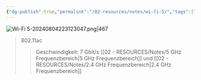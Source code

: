 ```yaml
---
{"dg-publish":true,"permalink":"/02-resources/notes/wi-fi-5/","tags":["netzwerk/wifi"],"updated":"2024-08-04T22:32:29.000+02:00"}
---
```


![Wi-Fi 5-20240804223123047.png|467](/img/user/02%20-%20RESOURCES/Files/IMG/Wi-Fi%205-20240804223123047.png)
>802.11ac
>>Geschwindigkeit: 7 Gbit/s
>>[[02 - RESOURCES/Notes/5 GHz Frequenzbereich\|5 GHz Frequenzbereich]] und [[02 - RESOURCES/Notes/2.4 GHz Frequenzbereich\|2.4 GHz Frequenzbereich]]